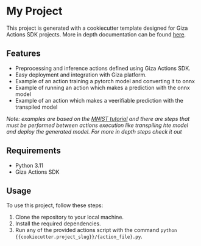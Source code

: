 # My Project

This project is generated with a cookiecutter template designed for Giza Actions SDK projects. More in depth documentation can be found [here](https://actions.gizatech.xyz/welcome/giza-actions-sdk).

## Features

- Preprocessing and inference actions defined using Giza Actions SDK.
- Easy deployment and integration with Giza platform.
- Example of an action training a pytorch model and converting it to onnx
- Example of running an action which makes a prediction with the onnx model
- Example of an action which makes a veerifiable prediction with the transpiled model

*Note: examples are based on the [MNIST tutorial](https://actions.gizatech.xyz/tutorials/build-a-verifiable-neural-network-with-giza-actions) and there are steps that must be performed between actions execution like transpiling hte model and deploy the generated model. For more in depth steps check it out*

## Requirements

- Python 3.11
- Giza Actions SDK

## Usage

To use this project, follow these steps:
1. Clone the repository to your local machine.
2. Install the required dependencies.
3. Run any of the provided actions script with the command `python {{cookiecutter.project_slug}}/{action_file}.py`.
